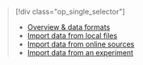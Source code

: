 > [!div class="op_single_selector"]
> * [Overview & data formats](../articles/machine-learning/machine-learning-data-science-import-data.md)
> * [Import data from local files](../articles/machine-learning/machine-learning-import-data-from-local-file.md)
> * [Import data from online sources](../articles/machine-learning/machine-learning-import-data-from-online-sources.md)
> * [Import data from an experiment](../articles/machine-learning/machine-learning-import-data-from-an-experiment.md)
> 
> 


